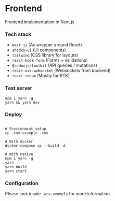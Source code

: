 # Frontend

Frontend implementation in Next.js

### Tech stack

- `Next.js` (As wrapper around React)
- `shadcn-ui` (UI components)
- `tailwind` (CSS library for layouts)
- `react-hook-form` (Forms + validations)
- `@reduxjs/toolkit` (API queries / mutations)
- `react-use-websocket` (Websockets from backend)
- `react-redux` (Mostly for RTK)

### Test server

```shell
npm i yarn -g
yarn && yarn dev
```

### Deploy

```shell

# Environment setup
cp .env.example .env

# With docker
docker-compose up --build -d

# With native
npm i yarn -g
yarn
yarn build
yarn start
```

### Configuration

Please look inside `.env.example` for more information
